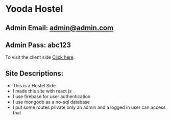 # Yooda Hostel

## Admin Email: admin@admin.com

## Admin Pass: abc123

To visit the client side [Click here](https://yooda-hostel-3097c.web.app/).

## Site Descriptions:

<ul>
    <li>This is a Hostel Side</li>
    <li>I made this site with react js</li>
    <li>I use firebase for user authentication</li>
    <li>I use mongodb as a no-sql database</li>
    <li>I put some routes private only an admin and a logged in user can access that</li>
</ul>
